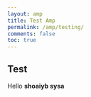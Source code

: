```yaml
---
layout: amp
title: Test Amp
permalink: /amp/testing/
comments: false
toc: true
---
```




## Test
Hello **shoaiyb sysa**
